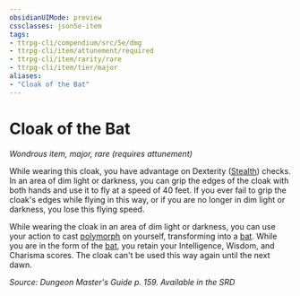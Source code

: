 ```yaml
---
obsidianUIMode: preview
cssclasses: json5e-item
tags:
- ttrpg-cli/compendium/src/5e/dmg
- ttrpg-cli/item/attunement/required
- ttrpg-cli/item/rarity/rare
- ttrpg-cli/item/tier/major
aliases: 
- "Cloak of the Bat"
---
```

# Cloak of the Bat
*Wondrous item, major, rare (requires attunement)*  



While wearing this cloak, you have advantage on Dexterity ([Stealth](/CLI/skills.md#Stealth)) checks. In an area of dim light or darkness, you can grip the edges of the cloak with both hands and use it to fly at a speed of 40 feet. If you ever fail to grip the cloak's edges while flying in this way, or if you are no longer in dim light or darkness, you lose this flying speed.

While wearing the cloak in an area of dim light or darkness, you can use your action to cast [polymorph](/CLI/spells/polymorph.md) on yourself, transforming into a [bat](/CLI/bestiary/beast/bat.md). While you are in the form of the [bat](/CLI/bestiary/beast/bat.md), you retain your Intelligence, Wisdom, and Charisma scores. The cloak can't be used this way again until the next dawn.

*Source: Dungeon Master's Guide p. 159. Available in the <span title='Systems Reference Document (5.1)'>SRD</span>*